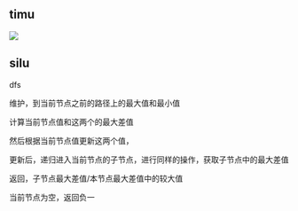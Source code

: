 ## timu

![](pics/230418-1026/img-2023-04-18-09-53-14.png)

## silu

dfs

维护，到当前节点之前的路径上的最大值和最小值

计算当前节点值和这两个的最大差值

然后根据当前节点值更新这两个值，

更新后，递归进入当前节点的子节点，进行同样的操作，获取子节点中的最大差值

返回，子节点最大差值/本节点最大差值中的较大值

当前节点为空，返回负一